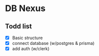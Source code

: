# DB Nexus

## Todd list 
- [x] Basic structure
- [x] connect database (w/postgres & prisma)
- [x] add auth (w/clerk)